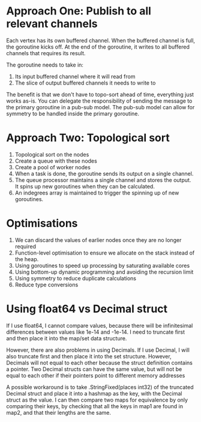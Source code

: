 # Approach One: Publish to all relevant channels

Each vertex has its own buffered channel. When the buffered channel is full, the goroutine kicks off.
At the end of the goroutine, it writes to all buffered channels that requires its result.

The goroutine needs to take in:

1. Its input buffered channel where it will read from
2. The slice of output buffered channels it needs to write to

The benefit is that we don't have to topo-sort ahead of time, everything just works as-is.
You can delegate the responsibility of sending the message to the primary goroutine in a pub-sub model.
The pub-sub model can allow for symmetry to be handled inside the primary goroutine.

# Approach Two: Topological sort

1. Topological sort on the nodes
2. Create a queue with these nodes
3. Create a pool of worker nodes
4. When a task is done, the goroutine sends its output on a single channel.
5. The queue processor maintains a single channel and stores the output. It spins up new goroutines when they can be calculated.
6. An indegrees array is maintained to trigger the spinning up of new goroutines.

# Optimisations

1. We can discard the values of earlier nodes once they are no longer required
2. Function-level optimisation to ensure we allocate on the stack instead of the heap.
3. Using goroutines to speed up processing by saturating available cores
4. Using bottom-up dynamic programming and avoiding the recursion limit
5. Using symmetry to reduce duplicate calculations
6. Reduce type conversions

# Using float64 vs Decimal struct

If I use float64, I cannot compare values, because there will be infinitesimal differences between values like 1e-14 and -1e-14. I need to truncate first and then place it into the map/set data structure.

However, there are also problems in using Decimals. If I use Decimal, I will also truncate first and then place it into the set structure. However, Decimals will not equal to each other because the struct definition contains a pointer. Two Decimal structs can have the same value, but will not be equal to each other if their pointers point to different memory addresses

A possible workaround is to take .StringFixed(places int32) of the truncated Decimal struct and place it into a hashmap as the key, with the Decimal struct as the value.
I can then compare two maps for equivalence by only comparing their keys, by checking that all the keys in map1 are found in map2, and that their lengths are the same.
